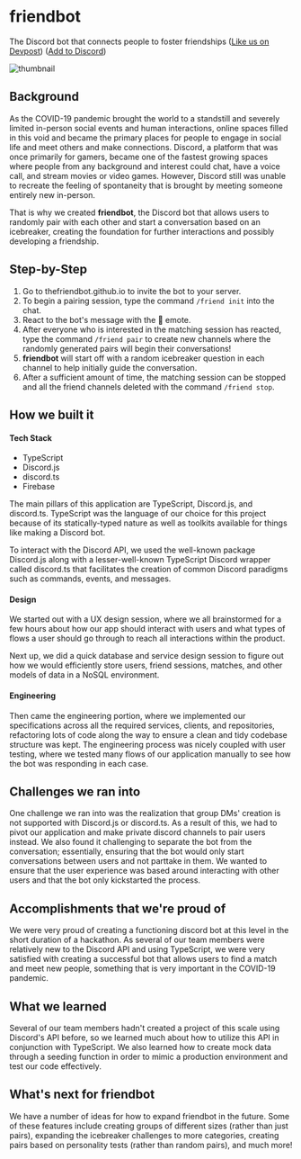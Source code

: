 # friendbot
The Discord bot that connects people to foster friendships ([Like us on Devpost](https://devpost.com/software/friendbot)) ([Add to Discord](http://thefriendbot.github.io/))

![thumbnail](https://user-images.githubusercontent.com/9388431/116831458-5e2cb680-ab64-11eb-8ee1-baba8b9afccc.png)



## Background 
As the COVID-19 pandemic brought the world to a standstill and severely limited in-person social events and human interactions, online spaces filled in this void and became the primary places for people to engage in social life and meet others and make connections. Discord, a platform that was once primarily for gamers, became one of the fastest growing spaces where people from any background and interest could chat, have a voice call, and stream movies or video games. However, Discord still was unable to recreate the feeling of spontaneity that is brought by meeting someone entirely new in-person.

That is why we created **friendbot**, the Discord bot that allows users to randomly pair with each other and start a conversation based on an icebreaker, creating the foundation for further interactions and possibly developing a friendship.

## Step-by-Step
1. Go to thefriendbot.github.io to invite the bot to your server.
2. To begin a pairing session, type the command `/friend init` into the chat.
3. React to the bot's message with the 👋 emote.
4. After everyone who is interested in the matching session has reacted, type the command `/friend pair` to create new channels where the randomly generated pairs will begin their conversations!
5. **friendbot** will start off with a random icebreaker question in each channel to help initially guide the conversation.
6. After a sufficient amount of time, the matching session can be stopped and all the friend channels deleted with the command `/friend stop`.


## How we built it

#### Tech Stack
* TypeScript
* Discord.js
* discord.ts
* Firebase

The main pillars of this application are TypeScript, Discord.js, and discord.ts. TypeScript was the language of our choice for this project because of its statically-typed nature as well as toolkits available for things like making a Discord bot. 

To interact with the Discord API, we used the well-known package Discord.js along with a lesser-well-known TypeScript Discord wrapper called discord.ts that facilitates the creation of common Discord paradigms such as commands, events, and messages.  

#### Design
We started out with a UX design session, where we all brainstormed for a few hours about how our app should interact with users and what types of flows a user should go through to reach all interactions within the product. 

Next up, we did a quick database and service design session to figure out how we would efficiently store users, friend sessions, matches, and other models of data in a NoSQL environment.

#### Engineering
Then came the engineering portion, where we implemented our specifications across all the required services, clients, and repositories, refactoring lots of code along the way to ensure a clean and tidy codebase structure was kept. The engineering process was nicely coupled with user testing, where we tested many flows of our application manually to see how the bot was responding in each case.


## Challenges we ran into
One challenge we ran into was the realization that group DMs' creation is not supported with Discord.js or discord.ts. As a result of this, we had to pivot our application and make private discord channels to pair users
instead. We also found it challenging to separate the bot from the conversation; essentially, ensuring
that the bot would only start conversations between users and not parttake in them. We wanted to ensure
that the user experience was based around interacting with other users and that the bot only kickstarted the process. 

## Accomplishments that we're proud of
We were very proud of creating a functioning discord bot at this level in the short duration of a hackathon. 
As several of our team members were relatively new to the Discord API and using TypeScript, we were very 
satisfied with creating a successful bot that allows users to find a match and meet new people, something that
is very important in the COVID-19 pandemic. 


## What we learned
Several of our team members hadn't created a project of this scale using Discord's API before, so we
learned much about how to utilize this API in conjunction with TypeScript. We also learned how to create
mock data through a seeding function in order to mimic a production environment and test our code effectively.


## What's next for friendbot
We have a number of ideas for how to expand friendbot in the future. Some of these features include
creating groups of different sizes (rather than just pairs), expanding the icebreaker challenges to more
categories, creating pairs based on personality tests (rather than random pairs), and much more! 
